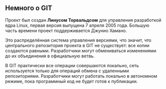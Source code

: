 ## Немного о GIT 

Проект был создан **Линусом Торвальдсом** для управления разработкой ядра Linux, первая версия выпущена 7 апреля 2005 года. Большую часть времени проект поддерживается Джунио Хамано.

Это распределённая система управления версиями, что значит, что центрального репозитория проекта в GIT не существует: все копии создаются равными. Разработчики могут обмениваться изменениями до их объединения в официальную ветвь.

В GIT практически все операции совершаются локально, сеть используется только для операций обмена с удаленными репозиториями. Разработчики могут работать локально в автономном режиме, пока программный код не будет готов к публикации.